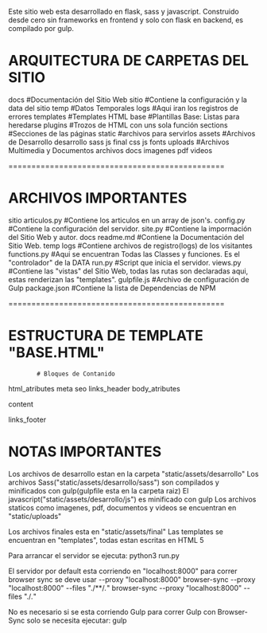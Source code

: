 Este sitio web esta desarrollado en flask, sass y javascript.
Construido desde cero sin frameworks en frontend y solo con flask en backend, es compilado por gulp.


ARQUITECTURA DE CARPETAS DEL SITIO
=============================================

docs				#Documentación del Sitio Web
sitio				#Contiene la configuración y la data del sitio
temp				#Datos Temporales
	logs			#Aqui iran los registros de errores
templates		#Templates HTML
	base 			#Plantillas Base: Listas para heredarse
	plugins		#Trozos de HTML con uns sola función
	sections	#Secciones de las páginas
static			#archivos para servirlos
	assets		#Archivos de Desarrollo
		desarrollo
			sass
			js
		final
			css
			js
			fonts
	uploads		#Archivos Multimedia y Documentos
		archivos
		docs
		imagenes
		pdf
		videos

===============================================

ARCHIVOS IMPORTANTES
===============================================

sitio
	articulos.py 		#Contiene los articulos en un array de json's.
	config.py 			#Contiene la configuración del servidor.
	site.py 				#Contiene la impormación del Sitio Web y autor.
docs
	readme.md 			#Contiene la Documentación del Sitio Web.
temp
	logs						#Contiene archivos de registro(logs) de los visitantes
functions.py 			#Aqui se encuentran Todas las Classes y funciones.
									 Es el "controlador" de la DATA
run.py 						#Script que inicia el servidor.
views.py 					#Contiene las "vistas" del Sitio Web, todas las rutas
									 son declaradas aqui, estas renderizan las "templates".
gulpfile.js 			#Archivo de configuración de Gulp
package.json 			#Contiene la lista de Dependencias de NPM

===============================================


ESTRUCTURA DE TEMPLATE "BASE.HTML"
===============================================
			# Bloques de Contanido
html_atributes
meta
seo
links_header
body_atributes

content

links_footer


NOTAS IMPORTANTES
===============================================
Los archivos de desarrollo estan en la carpeta "static/assets/desarrollo"
Los archivos Sass("static/assets/desarrollo/sass") son compilados y minificados con gulp(gulpfile esta en la carpeta raiz)
El javascript("static/assets/desarrollo/js") es minificado con gulp
Los archivos staticos como imagenes, pdf, documentos y videos se encuentran en "static/uploads"

Los archivos finales esta en "static/assets/final"
Las templates se encuentran en "templates", todas estan escritas en HTML 5

Para arrancar el servidor se ejecuta:
	python3 run.py

El servidor por default esta corriendo en "localhost:8000"
para correr browser sync se deve usar --proxy "localhost:8000"
	browser-sync --proxy "localhost:8000" --files "./**/*.*"
	browser-sync --proxy "localhost:8000" --files "./*.*"

No es necesario si se esta corriendo Gulp
para correr Gulp con Browser-Sync solo se necesita ejecutar:
	gulp
